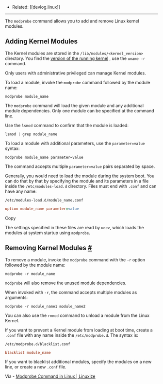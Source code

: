 
- Related: [[devlog.linux]]

---

The `modprobe` command allows you to add and remove Linux kernel modules.

## Adding Kernel Modules

The Kernel modules are stored in the `/lib/modules/<kernel_version>` directory. You find the [version of the running kernel](https://linuxize.com/post/how-to-check-the-kernel-version-in-linux/) , use the `uname -r` command.

Only users with administrative privileged can manage Kernel modules.

To load a module, invoke the `modprobe` command followed by the module name:

```
modprobe module_name
```

The `modprobe` command will load the given module and any additional module dependencies. Only one module can be specified at the command line.

Use the `lsmod` command to confirm that the module is loaded:

```
lsmod | grep module_name
```

To load a module with additional parameters, use the `parameter=value` syntax:

```
modprobe module_name parameter=value
```

The command accepts multiple `parameter=value` pairs separated by space.

Generally, you would need to load the module during the system boot. You can do that by that by specifying the module and its parameters in a file inside the `/etc/modules-load.d` directory. Files must end with `.conf` and can have any name:

`/etc/modules-load.d/module_name.conf`

```ini
option module_name parameter=value
```

Copy

The settings specified in these files are read by `udev`, which loads the modules at system startup using `modprobe`.

## Removing Kernel Modules [#](https://linuxize.com/post/modprobe-command-in-linux//#removing-kernel-modules)

To remove a module, invoke the `modprobe` command with the `-r` option followed by the module name:

```
modprobe -r module_name
```

`modprobe` will also remove the unused module dependencies.

When invoked with `-r`, the command accepts multiple modules as arguments:

```
modprobe -r module_name1 module_name2
```

You can also use the `rmmod` command to unload a module from the Linux Kernel.

If you want to prevent a Kernel module from loading at boot time, create a `.conf` file with any name inside the `/etc/modprobe.d`. The syntax is:

`/etc/modprobe.d/blacklist.conf`

```ini
blacklist module_name
```

If you want to blacklist additional modules, specify the modules on a new line, or create a new `.conf` file.

Via - [Modprobe Command in Linux | Linuxize](https://linuxize.com/post/modprobe-command-in-linux/)
